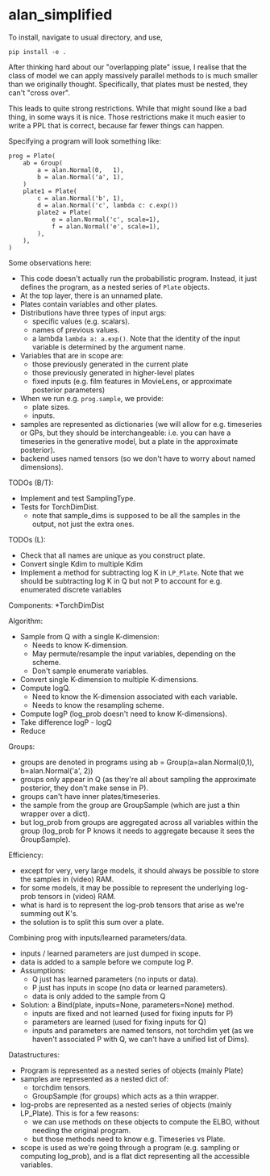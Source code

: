 # alan_simplified

To install, navigate to usual directory, and use,
```
pip install -e .
```

After thinking hard about our "overlapping plate" issue, I realise that the class of model we can apply massively parallel methods to is much smaller than we originally thought. Specifically, that plates must be nested, they can't "cross over".

This leads to quite strong restrictions.
While that might sound like a bad thing, in some ways it is nice.
Those restrictions make it much easier to write a PPL that is correct, because far fewer things can happen.

Specifying a program will look something like:
```
prog = Plate(
    ab = Group(
        a = alan.Normal(0,   1),
        b = alan.Normal('a', 1),
    )
    plate1 = Plate(
        c = alan.Normal('b', 1),
        d = alan.Normal('c', lambda c: c.exp())
        plate2 = Plate(
            e = alan.Normal('c', scale=1),
            f = alan.Normal('e', scale=1),
        ),
    ),
)
```
Some observations here:
* This code doesn't actually run the probabilistic program.  Instead, it just defines the program, as a nested series of `Plate` objects.
* At the top layer, there is an unnamed plate.
* Plates contain variables and other plates.
* Distributions have three types of input args:
  - specific values (e.g. scalars).
  - names of previous values.
  - a lambda `lambda a: a.exp()`.  Note that the identity of the input variable is determined by the argument name.
* Variables that are in scope are: 
  - those previously generated in the current plate
  - those previously generated in higher-level plates
  - fixed inputs (e.g. film features in MovieLens, or approximate posterior parameters)
* When we run e.g. `prog.sample`, we provide:
  - plate sizes.
  - inputs.
* samples are represented as dictionaries (we will allow for e.g. timeseries or GPs, but they should be interchangeable: i.e. you can have a timeseries in the generative model, but a plate in the approximate posterior).
* backend uses named tensors (so we don't have to worry about named dimensions).

TODOs (B/T):
* Implement and test SamplingType.
* Tests for TorchDimDist.
  - note that sample_dims is supposed to be all the samples in the output, not just the extra ones.

TODOs (L):
* Check that all names are unique as you construct plate.
* Convert single Kdim to multiple Kdim
* Implement a method for subtracting log K in `LP_Plate`.  Note that we should be subtracting log K in Q but not P to account for e.g. enumerated discrete variables



Components:
*TorchDimDist

Algorithm:
* Sample from Q with a single K-dimension:
  - Needs to know K-dimension.
  - May permute/resample the input variables, depending on the scheme.
  - Don't sample enumerate variables.
* Convert single K-dimension to multiple K-dimensions.
* Compute logQ.
  - Need to know the K-dimension associated with each variable.
  - Needs to know the resampling scheme.
* Compute logP (log_prob doesn't need to know K-dimensions).
* Take difference logP - logQ
* Reduce

Groups:
  * groups are denoted in programs using ab = Group(a=alan.Normal(0,1), b=alan.Normal('a', 2))
  * groups only appear in Q (as they're all about sampling the approximate posterior, they don't make sense in P).
  * groups can't have inner plates/timeseries.
  * the sample from the group are GroupSample (which are just a thin wrapper over a dict).
  * but log_prob from groups are aggregated across all variables within the group (log_prob for P knows it needs to aggregate because it sees the GroupSample).

Efficiency:
  * except for very, very large models, it should always be possible to store the samples in (video) RAM.
  * for some models, it may be possible to represent the underlying log-prob tensors in (video) RAM.
  * what is hard is to represent the log-prob tensors that arise as we're summing out K's.
  * the solution is to split this sum over a plate.

Combining prog with inputs/learned parameters/data.
  * inputs / learned parameters are just dumped in scope.
  * data is added to a sample before we compute log P.
  * Assumptions:
    - Q just has learned parameters (no inputs or data).
    - P just has inputs in scope (no data or learned parameters).
    - data is only added to the sample from Q
  * Solution: a Bind(plate, inputs=None, parameters=None) method.
    - inputs are fixed and not learned (used for fixing inputs for P)
    - parameters are learned (used for fixing inputs for Q)
    - inputs and parameters are named tensors, not torchdim yet (as we haven't associated P with Q, we can't have a unified list of Dims).
  

Datastructures:
  * Program is represented as a nested series of objects (mainly Plate)
  * samples are represented as a nested dict of:
    - torchdim tensors.
    - GroupSample (for groups) which acts as a thin wrapper.
  * log-probs are represented as a nested series of objects (mainly LP_Plate).  This is for a few reasons:
    - we can use methods on these objects to compute the ELBO, without needing the original program.
    - but those methods need to know e.g. Timeseries vs Plate.
  * scope is used as we're going through a program (e.g. sampling or computing log_prob), and is a flat dict representing all the accessible variables.


